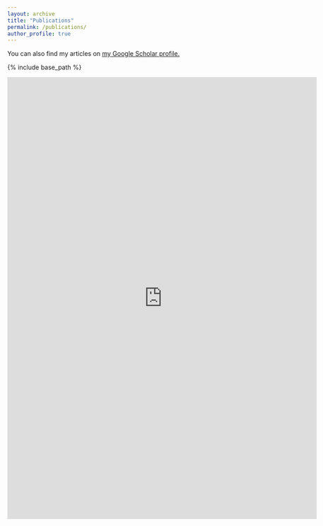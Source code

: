 ```yaml
---
layout: archive
title: "Publications"
permalink: /publications/
author_profile: true
---
```



  You can also find my articles on <u><a href="{{author.googlescholar}}">my Google Scholar profile</a>.</u>


{% include base_path %}

<div align="center"> <iframe scrolling="yes" marginheight="0" marginwidth="0" src="http://orbi.ulg.ac.be/widget?query=%28%28uid%3Au203754%29%29&amp;chars=0&amp;language=en&amp;data=&amp;format=apa&amp;css=%2Ffiles%2Fcss%2Fwl.css&amp;sort_by=1&amp;order=DESC&amp;sort_by=3&amp;order=ASC&amp;sort_by=2&amp;order=ASC" width="700" height="1000" frameborder="0" align="middle"></iframe> </div>




